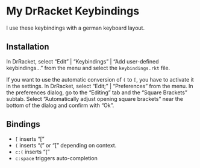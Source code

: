 My DrRacket Keybindings
=======================

I use these keybindings with a german keyboard layout.

Installation
------------

In DrRacket, select &ldquo;Edit&rdquo; | &ldquo;Keybindings&rdquo; | &ldquo;Add user-defined keybindings&hellip;&rdquo; from
the menu and select the `keybindings.rkt` file.

If you want to use the automatic conversion of `(` to `[`, you
have to activate it in the settings. In DrRacket, select
&ldquo;Edit;&rdquo; | &ldquo;Preferences&rdquo; from the menu. In
the preferences dialog, go to the &ldquo;Editing&rdquo; tab and
the &ldquo;Square Brackets&rdquo; subtab. Select
&ldquo;Automatically adjust opening square brackets&rdquo; near
the bottom of the dialog and confirm with &ldquo;Ok&rdquo;.

Bindings
--------

  * `[` inserts &ldquo;[&rdquo;
  * `(` inserts &ldquo;(&rdquo; or &ldquo;[&rdquo; depending on context.
  * `c:(` inserts &ldquo;(&rdquo;
  * `c:space` triggers auto-completion

